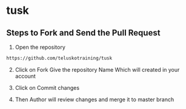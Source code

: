 # tusk

## Steps to Fork and Send the Pull Request
1. Open the repository 
```bash
https://github.com/teluskotraining/tusk
```
2. Click on Fork
Give the repository Name Which will created in your account

3. Click on Commit changes

4. Then Author will review changes and merge it to master branch


